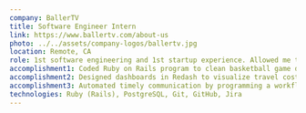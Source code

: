 ```yaml
---
company: BallerTV
title: Software Engineer Intern
link: https://www.ballertv.com/about-us
photo: ../../assets/company-logos/ballertv.jpg
location: Remote, CA
role: 1st software engineering and 1st startup experience. Allowed me to learn a lot of new skills by getting my hands dirty and working with a variety of teams. Did backend development on the Engineering team, data analytics and engineering for Product Managers/Leaders, and software engineering and data-centric work with the Automation (Data Science) team.
accomplishment1: Coded Ruby on Rails program to clean basketball game data, extract and calculating statistics, and generate custom headlines for 1 million games with Generative AI API for subscribers, driving product engagement.
accomplishment2: Designed dashboards in Redash to visualize travel cost metrics and asset tracking data, empowering product managers and leaders to make informed cost-saving decisions.
accomplishment3: Automated timely communication by programming a workflow that sends text messages to contractors via the Twilio API and Active Record (Rails) when work schedules change.
technologies: Ruby (Rails), PostgreSQL, Git, GitHub, Jira
---
```


